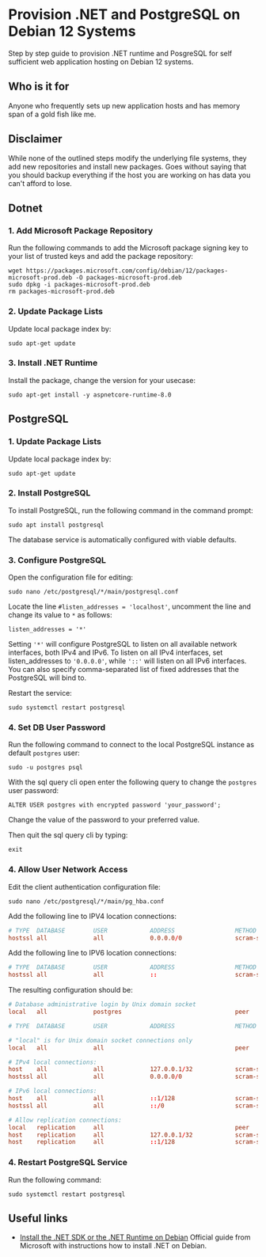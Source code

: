 # Provision .NET and PostgreSQL on Debian 12 Systems

Step by step guide to provision .NET runtime and PosgreSQL for self sufficient web application hosting on Debian 12 systems.

## Who is it for

Anyone who frequently sets up new application hosts and has memory span of a gold fish like me.

## Disclaimer

While none of the outlined steps modify the underlying file systems, they add new repositories and install new packages. Goes without saying that you should backup everything if the host you are working on has data you can't afford to lose. 

## Dotnet

### 1. Add Microsoft Package Repository 

Run the following commands to add the Microsoft package signing key to your list of trusted keys and add the package repository:

```
wget https://packages.microsoft.com/config/debian/12/packages-microsoft-prod.deb -O packages-microsoft-prod.deb
sudo dpkg -i packages-microsoft-prod.deb
rm packages-microsoft-prod.deb
```

### 2. Update Package Lists

Update local package index by:

```
sudo apt-get update
```

### 3. Install .NET Runtime

Install the package, change the version for your usecase:

```
sudo apt-get install -y aspnetcore-runtime-8.0
```

## PostgreSQL

### 1. Update Package Lists

Update local package index by:

```
sudo apt-get update
```

### 2. Install PostgreSQL

To install PostgreSQL, run the following command in the command prompt:

```
sudo apt install postgresql
```

The database service is automatically configured with viable defaults.


### 3. Configure PostgreSQL

Open the configuration file for editing:

```
sudo nano /etc/postgresql/*/main/postgresql.conf
```

Locate the line `#listen_addresses = 'localhost'`, uncomment the line and change its value to `*` as follows:

```
listen_addresses = '*'
```

Setting `'*'` will configure PostgreSQL to listen on all available network interfaces, both IPv4 and IPv6. To listen on all IPv4 interfaces, set listen_addresses to `'0.0.0.0'`, while `'::'` will listen on all IPv6 interfaces. You can also specify comma-separated list of fixed addresses that the PostgreSQL will bind to.

Restart the service:

```
sudo systemctl restart postgresql
```
### 4. Set DB User Password

Run the following command to connect to the local PostgreSQL instance as default `postgres` user:

```
sudo -u postgres psql
```

With the sql query cli open enter the following query to change the `postgres` user password:

```
ALTER USER postgres with encrypted password 'your_password';
```

Change the value of the password to your preferred value.

Then quit the sql query cli by typing:

```
exit
```

### 4. Allow User Network Access

Edit the client authentication configuration file:

```
sudo nano /etc/postgresql/*/main/pg_hba.conf
```

Add the following line to IPV4 location connections:

```conf
# TYPE  DATABASE        USER            ADDRESS                 METHOD
hostssl all             all             0.0.0.0/0               scram-sha-256
```

Add the following line to IPV6 location connections:

```conf
# TYPE  DATABASE        USER            ADDRESS                 METHOD
hostssl all             all             ::                      scram-sha-256
```

The resulting configuration should be:

```conf
# Database administrative login by Unix domain socket
local   all             postgres                                peer

# TYPE  DATABASE        USER            ADDRESS                 METHOD

# "local" is for Unix domain socket connections only
local   all             all                                     peer

# IPv4 local connections:
host    all             all             127.0.0.1/32            scram-sha-256
hostssl all             all             0.0.0.0/0               scram-sha-256

# IPv6 local connections:
host    all             all             ::1/128                 scram-sha-256
hostssl all             all             ::/0                    scram-sha-256

# Allow replication connections:
local   replication     all                                     peer
host    replication     all             127.0.0.1/32            scram-sha-256
host    replication     all             ::1/128                 scram-sha-256
```

### 4. Restart PostgreSQL Service

Run the following command:

```
sudo systemctl restart postgresql
```

## Useful links

 - [Install the .NET SDK or the .NET Runtime on Debian](https://learn.microsoft.com/en-us/dotnet/core/install/linux-debian) Official guide from Microsoft with instructions how to install .NET on Debian.
